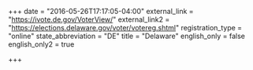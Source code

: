 +++
date = "2016-05-26T17:17:05-04:00"
external_link = "https://ivote.de.gov/VoterView/"
external_link2 = "https://elections.delaware.gov/voter/votereg.shtml"
registration_type = "online"
state_abbreviation = "DE"
title = "Delaware"
english_only = false
english_only2 = true

+++

